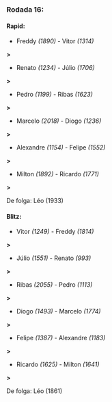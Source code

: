 ### Rodada 16:

#### Rapid:

* Freddy *(1890)*     -     Vitor *(1314)*

 **>** 
* Renato *(1234)*     -     Júlio *(1706)*

 **>** 
* Pedro *(1199)*     -     Ribas *(1623)*

 **>** 
* Marcelo *(2018)*     -     Diogo *(1236)*

 **>** 
* Alexandre *(1154)*     -     Felipe *(1552)*

 **>** 
* Milton *(1892)*     -     Ricardo *(1771)*

 **>** 

De folga: Léo (1933)

#### Blitz:

* Vitor *(1249)*     -     Freddy *(1814)*

 **>** 
* Júlio *(1551)*     -     Renato *(993)*

 **>** 
* Ribas *(2055)*     -     Pedro *(1113)*

 **>** 
* Diogo *(1493)*     -     Marcelo *(1774)*

 **>** 
* Felipe *(1387)*     -     Alexandre *(1183)*

 **>** 
* Ricardo *(1625)*     -     Milton *(1641)*

 **>** 

De folga: Léo (1861)

